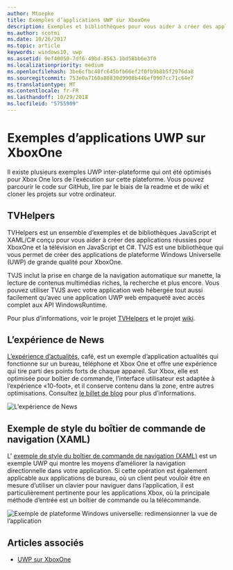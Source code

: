 ```yaml
---
author: Mtoepke
title: Exemples d’applications UWP sur XboxOne
description: Exemples et bibliothèques pour vous aider à créer des applications réussies pour Xbox One et la télévision.
ms.author: scotmi
ms.date: 10/26/2017
ms.topic: article
keywords: windows10, uwp
ms.assetid: 9ef40050-7df6-49bd-8563-1bd58bb6e3f0
ms.localizationpriority: medium
ms.openlocfilehash: 3be6cfbc40fc645bfb66ef2f0fb9b8b5f2976da8
ms.sourcegitcommit: 753e0a7160a88830d9908b446ef0907cc71c64e7
ms.translationtype: MT
ms.contentlocale: fr-FR
ms.lasthandoff: 10/29/2018
ms.locfileid: "5755909"
---
```

# <a name="uwp-on-xbox-one-samples"></a>Exemples d’applications UWP sur XboxOne

Il existe plusieurs exemples UWP inter-plateforme qui ont été optimisés pour Xbox One lors de l’exécution sur cette plateforme. Vous pouvez parcourir le code sur GitHub, lire par le biais de la readme et de wiki et cloner les projets sur votre ordinateur.

## <a name="tvhelpers"></a>TVHelpers

TVHelpers est un ensemble d’exemples et de bibliothèques JavaScript et XAML/C# conçu pour vous aider à créer des applications réussies pour XboxOne et la télévision en JavaScript et C#. TVJS est une bibliothèque qui vous permet de créer des applications de plateforme Windows Universelle (UWP) de grande qualité pour XboxOne.

TVJS inclut la prise en charge de la navigation automatique sur manette, la lecture de contenus multimédias riches, la recherche et plus encore. Vous pouvez utiliser TVJS avec votre application web hébergée tout aussi facilement qu’avec une application UWP web empaqueté avec accès complet aux API WindowsRuntime.

Pour plus d’informations, voir le projet [TVHelpers](https://github.com/Microsoft/TVHelpers) et le projet [wiki](https://github.com/Microsoft/TVHelpers/wiki).

## <a name="the-news-experience"></a>L’expérience de News

[L’expérience d’actualités](https://github.com/Microsoft/uwp-experiences/tree/news/apps/News), café, est un exemple d’application actualités qui fonctionne sur un bureau, téléphone et Xbox One et offre une expérience qui tire parti des points forts de chaque appareil. Sur Xbox, elle est optimisée pour boîtier de commande, l’interface utilisateur est adaptée à l’expérience «10-foot», et il conserve contenu dans la zone, entre autres optimisations. Consultez [le billet de blog](https://blogs.windows.com/buildingapps/2016/09/09/tailoring-your-app-for-xbox-and-the-tv-app-dev-on-xbox-series/) pour plus d’informations.

![L’expérience de News](images/samples-1.png)

## <a name="gamepad-style-navigation-xaml-sample"></a>Exemple de style du boîtier de commande de navigation (XAML)

L' [exemple de style du boîtier de commande de navigation (XAML)](https://github.com/Microsoft/Windows-universal-samples/tree/master/Samples/XamlGamepadNavigation) est un exemple UWP qui montre les moyens d’améliorer la navigation directionnelle dans votre application. Si cette opération est également applicable aux applications de bureau, où un client peut vouloir être en mesure d’utiliser un clavier pour naviguer dans l’application, il est particulièrement pertinente pour les applications Xbox, où la principale méthode d’entrée est un boîtier de commande ou la télécommande.

![Exemple de plateforme Windows universelle: redimensionner la vue de l’application](images/samples-2.png)

## <a name="see-also"></a>Articles associés

- [UWP sur XboxOne](index.md)
